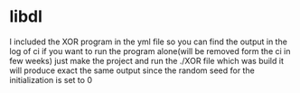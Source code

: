 # libdl

I included the XOR program in the yml file so you can find the output in the log of ci if you want to run the program
alone(will be removed form the ci in few weeks) just make the project and run the ./XOR file which was build
it will produce exact the same output since the random seed for the initialization is set to 0